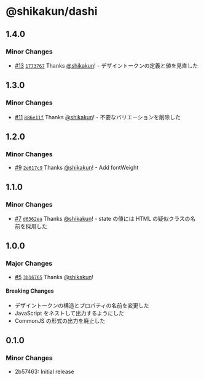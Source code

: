 # @shikakun/dashi

## 1.4.0

### Minor Changes

- [#13](https://github.com/shikakun/dashi/pull/13) [`1773767`](https://github.com/shikakun/dashi/commit/1773767fed839d751645ada2095b02a0cec9afbf) Thanks [@shikakun](https://github.com/shikakun)! - デザイントークンの定義と値を見直した

## 1.3.0

### Minor Changes

- [#11](https://github.com/shikakun/dashi/pull/11) [`886e11f`](https://github.com/shikakun/dashi/commit/886e11f66335432cc180b442e76af1f344be23b9) Thanks [@shikakun](https://github.com/shikakun)! - 不要なバリエーションを削除した

## 1.2.0

### Minor Changes

- [#9](https://github.com/shikakun/dashi/pull/9) [`2e617c9`](https://github.com/shikakun/dashi/commit/2e617c904a1f1607a2f0cdfc480f732492250acd) Thanks [@shikakun](https://github.com/shikakun)! - Add fontWeight

## 1.1.0

### Minor Changes

- [#7](https://github.com/shikakun/dashi/pull/7) [`d6362ea`](https://github.com/shikakun/dashi/commit/d6362ea1c9d18c6a13f30b9cfb44e4a28bf7dac1) Thanks [@shikakun](https://github.com/shikakun)! - state の値には HTML の疑似クラスの名前を採用した

## 1.0.0

### Major Changes

- [#5](https://github.com/shikakun/dashi/pull/5) [`3b16765`](https://github.com/shikakun/dashi/commit/3b16765a13990c6b0c7cbd73d1b236f078a6d68b) Thanks [@shikakun](https://github.com/shikakun)!

#### Breaking Changes

- デザイントークンの構造とプロパティの名前を変更した
- JavaScript をネストして出力するようにした
- CommonJS の形式の出力を廃止した

## 0.1.0

### Minor Changes

- 2b57463: Initial release
